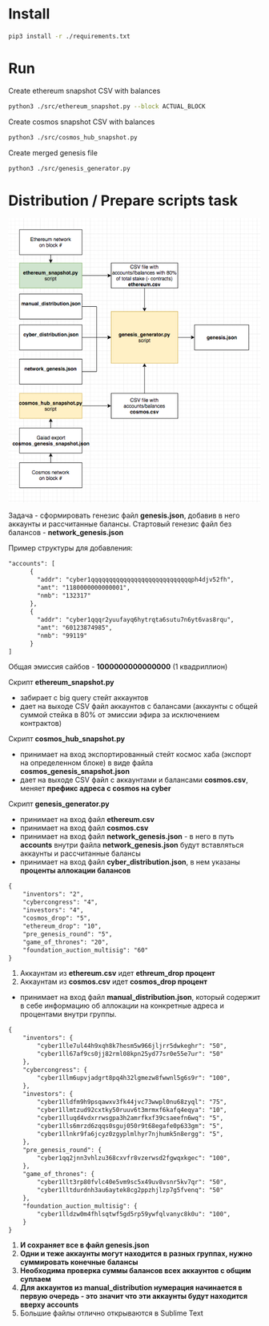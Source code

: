 # Install

```bash
pip3 install -r ./requirements.txt
```

# Run

Create ethereum snapshot CSV with balances
```bash
python3 ./src/ethereum_snapshot.py --block ACTUAL_BLOCK
```

Create cosmos snapshot CSV with balances
```bash
python3 ./src/cosmos_hub_snapshot.py
```

Create merged genesis file
```bash
python3 ./src/genesis_generator.py
```

# Distribution / Prepare scripts task

![](flow.png)

Задача - сформировать генезис файл **genesis.json**, добавив в него аккаунты и рассчитанные балансы.
Стартовый генезис файл без балансов - **network_genesis.json**

Пример структуры для добавления:
```
"accounts": [
      {
        "addr": "cyber1qqqqqqqqqqqqqqqqqqqqqqqqqqqqph4djv52fh",
        "amt": "1180000000000001",
        "nmb": "132317"
      },
      {
        "addr": "cyber1qqqr2yuufayq6hytrqta6sutu7n6yt6vas8rqu",
        "amt": "60123874985",
        "nmb": "99119"
      }
]
```

Общая эмиссия сайбов - **1000000000000000** (1 квадриллион)

Скрипт **ethereum_snapshot.py** 
- забирает с big query стейт аккаунтов 
- дает на выходе CSV файл аккаунтов с балансами (аккаунты с общей суммой стейка в 80% от эмиссии эфира за исключением контрактов)

Скрипт **cosmos_hub_snapshot.py** 
- принимает на вход экспортированный стейт космос хаба (экспорт на определенном блоке) в виде файла **cosmos_genesis_snapshot.json** 
- дает на выходе CSV файл с аккаунтами и балансами **cosmos.csv**, меняет **префикс адреса с cosmos на cyber**

Скрипт **genesis_generator.py**
- принимает на вход файл **ethereum.csv** 
- принимает на вход файл **cosmos.csv** 
- принимает на вход файл **network_genesis.json** - в него в путь **accounts**  внутри файла **network_genesis.json** будут вставляться аккаунты и рассчитанные балансы
- принимает на вход файл **cyber_distribution.json**, в нем указаны **проценты аллокации балансов**
```
{
    "inventors": "2",
    "cybercongress": "4",
    "investors": "4",
    "cosmos_drop": "5",
    "ethereum_drop": "10",
    "pre_genesis_round": "5",
    "game_of_thrones": "20",
    "foundation_auction_multisig": "60"
}
```
1. Аккаунтам из **ethereum.csv** идет **ethreum_drop процент**
2. Аккаунтам из **cosmos.csv** идет **cosmos_drop процент**
- принимает на вход файл **manual_distribution.json**, который содержит в себе информацию об аллокации на конкретные адреса и процентами внутри группы.
```
{
    "inventors": {
        "cyber1lle7ul44h9xqh8k7hesm5w966jljrr5dwkeghr": "50",
        "cyber1ll67af9cs0jj82rml08kpn25yd77sr0e55e7ur": "50"
    },
    "cybercongress": {
        "cyber1llm6upvjadgrt8pq4h32lgmezw8fwwnl5g6s9r": "100",
    },
    "investors": {
        "cyber1lldfm9h9psqawxv3fk44jvc73wwpl0nu68zyql": "75",
        "cyber1llmtzud92cxtky50ruuv6t3mrmxf6kafq4eqya": "10",
        "cyber1lluqd4vdxrrwsgpa3h2amrfkxf39csaeefn6wq": "5",
        "cyber1lls6mrzd6zqqs0sguj050r9t68egafe0p633gm": "5",
        "cyber1llnkr9fa6jcyz0zgyplmlhyr7njhumk5n8ergg": "5",
    },
    "pre_genesis_round": {
        "cyber1qq2jnn3vhlzu368cxvfr8vzerwsd2fgwqxkgec": "100",
    },
    "game_of_thrones": {
        "cyber1llt3rp80fvlc40e5vm9sc5x49uv8vsnr5kv7qr": "50",
        "cyber1lltdurdnh3au6aytek8cg2ppzhjlzp7g5fvenq": "50"
    },
    "foundation_auction_multisig": {
        "cyber1lldzw0m4fhlsqtwf5gd5rp59ywfqlvanyc8k0u": "100",
    }
}
```

1. **И сохраняет все в файл genesis.json**
2. **Одни и теже аккаунты могут находится в разных группах, нужно суммировать конечные балансы**
3. **Необходима проверка суммы балансов всех аккаунтов с общим суплаем**
4. **Для аккаунтов из manual_distribution нумерация начинается в первую очередь - это значит что эти аккаунты будут находится вверху accounts**
4. Большие файлы отлично открываются в Sublime Text
